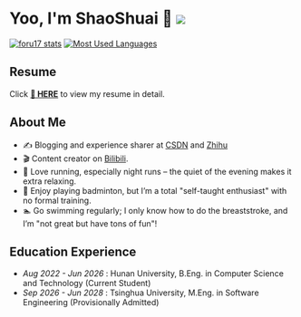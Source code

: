 # Yoo, I'm ShaoShuai 👋 ![](https://komarev.com/ghpvc/?username=Obstacle19&color=blue&style=flat-square)

[![foru17 stats](https://github-readme-stats.vercel.app/api?username=Obstacle19&show_icons=true)](https://github.com/obstacle19)
[![Most Used Languages](https://github-readme-stats.vercel.app/api/top-langs/?username=Obstacle19)](https://github.com/anuraghazra/github-readme-stats)
## Resume

Click **[📝 HERE](https://obstacle19.github.io/)** to view my resume in detail.

## About Me

- ✍️ Blogging and experience sharer at [CSDN](https://blog.csdn.net/obstacle19?type=blog) and [Zhihu](https://www.zhihu.com/people/49-64-5-73-32)
- 🎬 Content creator on [Bilibili](https://space.bilibili.com/642469820).
- 🏃 Love running, especially night runs – the quiet of the evening makes it extra relaxing.
- 🎾 Enjoy playing badminton, but I’m a total "self-taught enthusiast" with no formal training.
- 🏊 Go swimming regularly; I only know how to do the breaststroke, and I’m "not great but have tons of fun"!

## Education Experience

- *Aug 2022 - Jun 2026* : Hunan University, B.Eng. in Computer Science and Technology (Current Student)
- *Sep 2026 - Jun 2028* : Tsinghua University, M.Eng. in Software Engineering (Provisionally Admitted)

